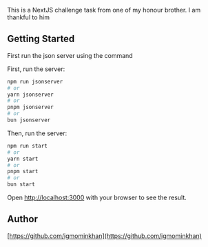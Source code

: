 This is a NextJS challenge task from one of my honour brother. I am thankful to him

## Getting Started

First run the json server using the command

First, run the server:

```bash
npm run jsonserver
# or
yarn jsonserver
# or
pnpm jsonserver
# or
bun jsonserver
```

Then, run the server:

```bash
npm run start
# or
yarn start
# or
pnpm start
# or
bun start
```

Open [http://localhost:3000](http://localhost:3000) with your browser to see the result.

## Author

[https://github.com/igmominkhan](https://github.com/igmominkhan)
